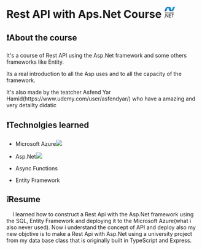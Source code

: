 # Rest API with Aps.Net Course <img title="" src="/microsoft-dot-net.png" alt="" width="30">

## :exclamation:About the course

<p>It's a course of Rest API using the Asp.Net framework and some others frameworks like Entity.</p>
   <p>Its a real introduction to all the Asp uses and to all the capacity of the framework.</p>

   <p>It's also made by the teatcher Asfend Yar Hamid(https://www.udemy.com/user/asfendyar/) who have a amazing and very detailty didatic</p>

## :exclamation:Technolgies learned

- Microsoft Azure<img width="30" src="https://cdn.jsdelivr.net/gh/devicons/devicon/icons/azure/azure-original.svg" />

- Asp.Net<img width="30" src="https://cdn.jsdelivr.net/gh/devicons/devicon/icons/dotnetcore/dotnetcore-original.svg" />

- Async Functions

- Entity Framework

## :grey_exclamation:Resume

    I learned how to construct a Rest Api with the Asp.Net framework using the SQL, Entity Framework and deploying it to the Microsoft Azure(what i also never used). Now i understand the concept of API and deploy also my new objctive is to make a Rest Api with Asp.Net using a university project from my data base class that is originally built in TypeScript and Express.
